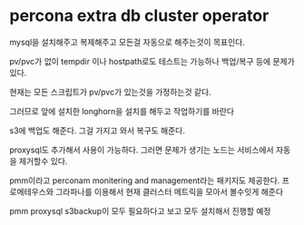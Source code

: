 # percona extra db  cluster operator

mysql을 설치해주고 복제해주고 모든걸 자동으로 해주는것이 목표인다. 

pv/pvc가 없이 tempdir 이나 hostpath로도 테스트는 가능하나 백업/복구 등에 문제가 있다. 

현재는 모든 스크립트가 pv/pvc가 있는것을 가정하는것 같다. 

그러므로 앞에 설치한 longhorn을 설치를 해두고 작업하기를 바란다

s3에 백업도 해준다. 그걸 가지고 와서 복구도 해준다.

proxysql도 추가해서 사용이 가능하다.  그러면 문제가 생기는 노드는 서비스에서 자동을 제거할수 있다.

pmm이라고 perconam monitering and management라는 패키지도 제공한다. 프로메테우스와 그라파나를 이용해서 현재 클러스터 메트릭을 모아서 볼수잇게 해준다 

pmm proxysql s3backup이 모두 필요하다고 보고 모두 설치해서 진행할 예정



